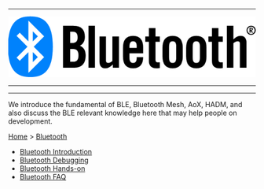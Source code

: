 ********
![bluetooth](files/bluetooth.png)
********

--------------------------------------------------------
We introduce the fundamental of BLE, Bluetooth Mesh, AoX, HADM, and also discuss the BLE relevant knowledge here that may help people on development.   

[Home](Home) > [Bluetooth](Bluetooth)
* [Bluetooth Introduction](Bluetooth-Introduction)
* [Bluetooth Debugging](Bluetooth-Debugging)
* [Bluetooth Hands-on](Bluetooth-Hands-on)
* [Bluetooth FAQ](Bluetooth-FAQ)
